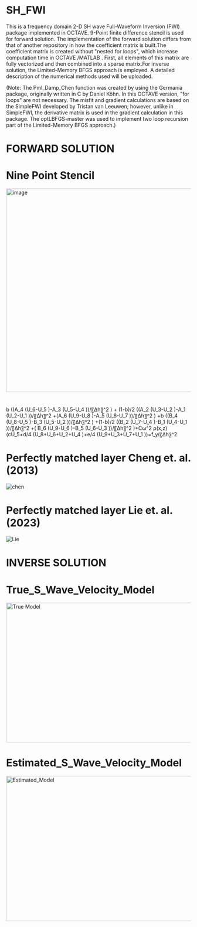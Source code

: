 # SH_FWI
This is a  frequency domain 2-D SH wave  Full-Waveform Inversion (FWI) package implemented in OCTAVE. 9-Point finite difference stencil is used for forward solution. The implementation of the forward solution differs from that of another repository in how the coefficient matrix is built.The coefficient matrix is created without "nested for loops", which increase computation time in OCTAVE /MATLAB . First, all elements of this matrix are fully vectorized  and then combined into a sparse matrix.For inverse solution, the Limited-Memory BFGS approach is employed. A detailed description of the numerical methods used  will be uploaded.

(Note: The Pml_Damp_Chen function was created by using the Germania package, originally written in C by Daniel Köhn. In this OCTAVE version, "for loops" are not necessary. The misfit and gradient calculations are based on the SimpleFWI developed by Tristan van Leeuwen; however, unlike in SimpleFWI, the derivative matrix is used in the gradient calculation in this package. The optLBFGS-master was used to implement two loop recursion part of the Limited-Memory BFGS approach.)

# FORWARD SOLUTION
# Nine Point Stencil
<img width="681" height="555" alt="image" src="https://github.com/user-attachments/assets/329896e3-d7ca-48ee-b8b3-e05ab22e0eb7" />

# 
  b ((A_4 (U_6-U_5 )-A_3 (U_5-U_4 ))/〖∆h〗^2 )                                                                                        +  (1-b)/2 ((A_2 (U_3-U_2 )-A_1 (U_2-U_1 ))/〖∆h〗^2 +(A_6 (U_9-U_8 )-A_5 (U_8-U_7 ))/〖∆h〗^2 )                      +b ((B_4 (U_8-U_5 )-B_3 (U_5-U_2 ))/〖∆h〗^2 )                                                                           +(1-b)/2 ((B_2 (U_7-U_4 )-B_1 (U_4-U_1 ))/〖∆h〗^2 +( B_6 (U_9-U_6 )-B_5 (U_6-U_3 ))/〖∆h〗^2 )+Cω^2 ρ(x,z)(cU_5+d/4 (U_8+U_6+U_2+U_4 )+e/4 (U_9+U_3+U_7+U_1 ))=f_y/〖∆h〗^2                                                                                                                                              

# Perfectly matched layer Cheng et. al. (2013)

![chen](https://github.com/user-attachments/assets/a9194e57-c375-460d-aa18-aac144ccc8d2)


# Perfectly matched layer Lie et. al. (2023)

![Lie](https://github.com/user-attachments/assets/ea0a8560-52cc-47ca-8e5d-d7a88f4483b7)


# INVERSE SOLUTION
# True_S_Wave_Velocity_Model
<img width="753" height="381" alt="True Model" src="https://github.com/user-attachments/assets/b013d866-d75a-421c-962f-c249d128e51e" />

# Estimated_S_Wave_Velocity_Model

<img width="773" height="396" alt="Estimated_Model" src="https://github.com/user-attachments/assets/2d6a7859-f797-4b72-9395-8f8d731a21cf" />
